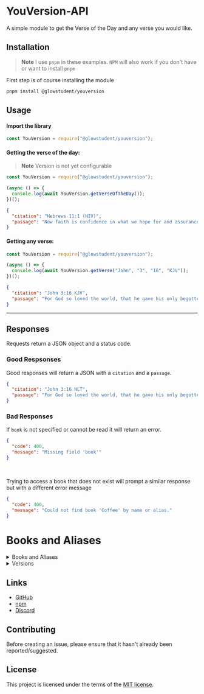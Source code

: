 # YouVersion-API

A simple module to get the Verse of the Day and any verse you would like.

## Installation

> **Note**
> I use `pnpm` in these examples. `NPM` will also work if you don't have or want to install `pnpm`

First step is of course installing the module

```bash
pnpm install @glowstudent/youversion
```

## Usage

#### Import the library

```javascript
const YouVersion = require("@glowstudent/youversion");
```

#### Getting the verse of the day:

> **Note**
> Version is not yet configurable

```javascript
const YouVersion = require("@glowstudent/youversion");

(async () => {
  console.log(await YouVersion.getVerseOfTheDay());
})();
```

```json
{
  "citation": "Hebrews 11:1 (NIV)",
  "passage": "Now faith is confidence in what we hope for and assurance about what we do not see."
}
```

#### Getting any verse:

```javascript
const YouVersion = require("@glowstudent/youversion");

(async () => {
  console.log(await YouVersion.getVerse("John", "3", "16", "KJV"));
})();
```

```json
{
  "citation": "John 3:16 KJV",
  "passage": "For God so loved the world, that he gave his only begotten Son, that whosoever believeth in him should not perish, but have everlasting life."
}
```

---

## Responses

Requests return a JSON object and a status code.

### Good Respsonses

Good responses will return a JSON with a `citation` and a `passage`.

```json
{
  "citation": "John 3:16 NLT",
  "passage": "For God so loved the world, that he gave his only begotten Son, that whosoever believeth in him should not perish, but have everlasting life."
}
```

### Bad Responses

If `book` is not specified or cannot be read it will return an error.

```json
{
  "code": 400,
  "message": "Missing field 'book'"
}
```

<br>

Trying to access a book that does not exist will prompt a similar response but with a different error message

```json
{
  "code": 400,
  "message": "Could not find book 'Coffee' by name or alias."
}
```

# Books and Aliases

<details>
<summary>Books and Aliases</summary>

| Book              | Alias |
| ----------------- | ----- |
| Genesis           | GEN   |
| Exodus            | EXO   |
| Leviticus         | LEV   |
| Numbers           | NUM   |
| Deuteronomy       | DEU   |
| Joshua            | JOS   |
| Judges            | JDG   |
| Ruth              | RUT   |
| 1st Samuel        | 1SA   |
| 2nd Samuel        | 2SA   |
| 1st Kings         | 1KI   |
| 2nd Kings         | 2KI   |
| 1st Chronicles    | 1CH   |
| 2nd Chronicles    | 2CH   |
| Ezra              | EZR   |
| Nehemiah          | NEH   |
| Esther            | EST   |
| Job               | JOB   |
| Psalms            | PSA   |
| Proverbs          | PRO   |
| Ecclesiastes      | ECC   |
| Song of Songs     | SNG   |
| Isaiah            | ISA   |
| Jeremiah          | JER   |
| Lamentations      | LAM   |
| Ezekiel           | EZK   |
| Daniel            | DAN   |
| Hosea             | HOS   |
| Joel              | JOL   |
| Amos              | AMO   |
| Obadiah           | OBA   |
| Jonah             | JON   |
| Micah             | MIC   |
| Nahum             | NAM   |
| Habakkuk          | HAB   |
| Zephaniah         | ZEP   |
| Haggai            | HAG   |
| Zechariah         | ZEC   |
| Malachi           | MAL   |
| Matthew           | MAT   |
| Mark              | MRK   |
| Luke              | LUK   |
| John              | JHN   |
| Acts              | ACT   |
| Romans            | ROM   |
| 1st Corinthians   | 1CO   |
| 2nd Corinthians   | 2CO   |
| Galatians         | GAL   |
| Ephesians         | EPH   |
| Philippians       | PHP   |
| Colossians        | COL   |
| 1st Thessalonians | 1TH   |
| 2nd Thessalonians | 2TH   |
| 1st Timothy       | 1TI   |
| 2nd Timothy       | 2TI   |
| Titus             | TIT   |
| Philemon          | PHM   |
| Hebrews           | HEB   |
| James             | JAS   |
| 1st Peter         | 1PE   |
| 2nd Peter         | 2PE   |
| 1st John          | 1JN   |
| 2nd John          | 2JN   |
| 3rd John          | 3JN   |
| Jude              | JUD   |
| Revelation        | REV   |

</details>

<details>
<summary>Versions</summary>

| Versions | ID   |
| -------- | ---- |
| AMP      | 1588 |
| ICL00D   | 1196 |
| KJV      | 1    |
| NIV      | 111  |
| NLT      | 116  |
| NR06     | 122  |
| SCH2000  | 157  |
| VULG     | 823  |

</details>

## Links

- [GitHub](https://github.com/Glowstudent777/YouVersion-API)
- [npm](https://www.npmjs.com/package/@glowstudent/youversion)
- [Discord](https://discord.gg/4wM63P7ZUd)

## Contributing

Before creating an issue, please ensure that it hasn't already been reported/suggested.

## License

This project is licensed under the terms of the
[MIT license](/LICENSE).
